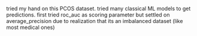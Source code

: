 tried my hand on this PCOS dataset.
tried many classical ML models to get predictions.
first tried roc_auc as scoring parameter but settled on average_precision due to realization that its an imbalanced dataset (like most medical ones)